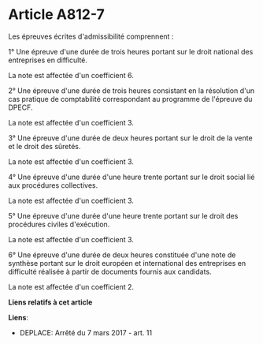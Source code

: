 # Article A812-7

Les épreuves écrites d'admissibilité comprennent :

1° Une épreuve d'une durée de trois heures portant sur le droit national des entreprises en difficulté.

La note est affectée d'un coefficient 6.

2° Une épreuve d'une durée de trois heures consistant en la résolution d'un cas pratique de comptabilité correspondant au
programme de l'épreuve du DPECF.

La note est affectée d'un coefficient 3.

3° Une épreuve d'une durée de deux heures portant sur le droit de la vente et le droit des sûretés.

La note est affectée d'un coefficient 3.

4° Une épreuve d'une durée d'une heure trente portant sur le droit social lié aux procédures collectives.

La note est affectée d'un coefficient 3.

5° Une épreuve d'une durée d'une heure trente portant sur le droit des procédures civiles d'exécution.

La note est affectée d'un coefficient 3.

6° Une épreuve d'une durée de deux heures constituée d'une note de synthèse portant sur le droit européen et international
des entreprises en difficulté réalisée à partir de documents fournis aux candidats.

La note est affectée d'un coefficient 2.

**Liens relatifs à cet article**

**Liens**:

  - DEPLACE: Arrêté du 7 mars 2017 - art. 11
